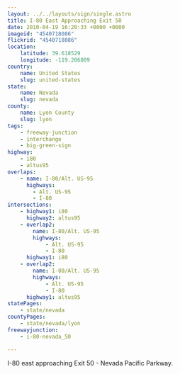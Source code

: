 ```yaml
---
layout: ../../layouts/sign/single.astro
title: I-80 East Approaching Exit 50
date: 2010-04-19 16:20:33 +0000 +0000
imageid: "4540718086"
flickrid: "4540718086"
location:
    latitude: 39.618529
    longitude: -119.206809
country:
    name: United States
    slug: united-states
state:
    name: Nevada
    slug: nevada
county:
    name: Lyon County
    slug: lyon
tags:
    - freeway-junction
    - interchange
    - big-green-sign
highway:
    - i80
    - altus95
overlaps:
    - name: I-80/Alt. US-95
      highways:
        - Alt. US-95
        - I-80
intersections:
    - highway1: i80
      highway2: altus95
    - overlap2:
        name: I-80/Alt. US-95
        highways:
            - Alt. US-95
            - I-80
      highway1: i80
    - overlap2:
        name: I-80/Alt. US-95
        highways:
            - Alt. US-95
            - I-80
      highway1: altus95
statePages:
    - state/nevada
countyPages:
    - state/nevada/lyon
freewayjunction:
    - i-80-nevada_50

---
```

I-80 east approaching Exit 50 - Nevada Pacific Parkway. 